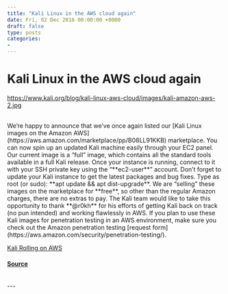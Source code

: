 ```yaml
---
title: "Kali Linux in the AWS cloud again"
date: Fri, 02 Dec 2016 00:00:00 +0000
draft: false
type: posts
categories: 
- 
---
```

# Kali Linux in the AWS cloud again
https://www.kali.org/blog/kali-linux-aws-cloud/images/kali-amazon-aws-2.jpg
<br/>

<br/>
We’re happy to announce that we’ve once again listed our [Kali Linux images on the Amazon AWS](https://aws.amazon.com/marketplace/pp/B08LL91KKB) marketplace. You can now spin up an updated Kali machine easily through your EC2 panel. Our current image is a “full” image, which contains all the standard tools available in a full Kali release. Once your instance is running, connect to it with your SSH private key using the “**ec2-user**” account. Don’t forget to update your Kali instance to get the latest packages and bug fixes. Type as root (or sudo): **apt update && apt dist-upgrade**. We are “selling” these images on the marketplace for **free**, so other than the regular Amazon charges, there are no extras to pay. The Kali team would like to take this opportunity to thank **@r0kh** for his efforts of getting Kali back on track (no pun intended) and working flawlessly in AWS. If you plan to use these Kali images for penetration testing in an AWS environment, make sure you check out the Amazon penetration testing [request form](https://aws.amazon.com/security/penetration-testing/).

[Kali Rolling on AWS](https://aws.amazon.com/marketplace/pp/B08LL91KKB)

#### [Source](https://www.kali.org/blog/kali-linux-aws-cloud/)

<br/>
---
